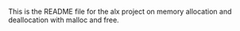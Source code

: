 This is the README file for the alx project on memory 
allocation and deallocation with malloc and free.
